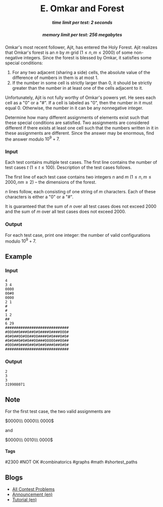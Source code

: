 <h1 style='text-align: center;'> E. Omkar and Forest</h1>

<h5 style='text-align: center;'>time limit per test: 2 seconds</h5>
<h5 style='text-align: center;'>memory limit per test: 256 megabytes</h5>

Omkar's most recent follower, Ajit, has entered the Holy Forest. Ajit realizes that Omkar's forest is an $n$ by $m$ grid ($1 \leq n, m \leq 2000$) of some non-negative integers. Since the forest is blessed by Omkar, it satisfies some special conditions:

1. For any two adjacent (sharing a side) cells, the absolute value of the difference of numbers in them is at most $1$.
2. If the number in some cell is strictly larger than $0$, it should be strictly greater than the number in at least one of the cells adjacent to it.

Unfortunately, Ajit is not fully worthy of Omkar's powers yet. He sees each cell as a "0" or a "#". If a cell is labeled as "0", then the number in it must equal $0$. Otherwise, the number in it can be any nonnegative integer.

Determine how many different assignments of elements exist such that these special conditions are satisfied. Two assignments are considered different if there exists at least one cell such that the numbers written in it in these assignments are different. Since the answer may be enormous, find the answer modulo $10^9+7$.

### Input

Each test contains multiple test cases. The first line contains the number of test cases $t$ ($1 \leq t \leq 100$). Description of the test cases follows.

The first line of each test case contains two integers $n$ and $m$ ($1 \leq n, m \leq 2000, nm \geq 2$) – the dimensions of the forest.

$n$ lines follow, each consisting of one string of $m$ characters. Each of these characters is either a "0" or a "#".

It is guaranteed that the sum of $n$ over all test cases does not exceed $2000$ and the sum of $m$ over all test cases does not exceed $2000$.

### Output

For each test case, print one integer: the number of valid configurations modulo $10^9+7$.

## Example

### Input


```text
4
3 4
0000
00#0
0000
2 1
#
#
1 2
##
6 29
#############################
#000##0###0##0#0####0####000#
#0#0##00#00##00####0#0###0#0#
#0#0##0#0#0##00###00000##00##
#000##0###0##0#0##0###0##0#0#
#############################
```
### Output


```text
2
3
3
319908071
```
## Note

For the first test case, the two valid assignments are

$0000\\\ 0000\\\ 0000$

and

$0000\\\ 0010\\\ 0000$



#### Tags 

#2300 #NOT OK #combinatorics #graphs #math #shortest_paths 

## Blogs
- [All Contest Problems](../Codeforces_Round_724_(Div._2).md)
- [Announcement (en)](../blogs/Announcement_(en).md)
- [Tutorial (en)](../blogs/Tutorial_(en).md)
